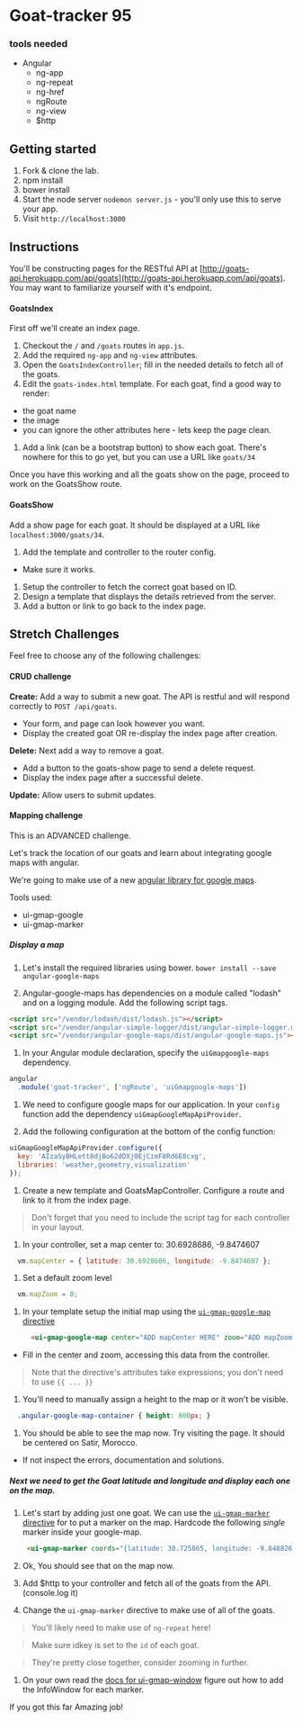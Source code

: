 # Goat-tracker 95

### tools needed

* Angular
  - ng-app
  - ng-repeat
  - ng-href
  - ngRoute
  - ng-view
  - $http

  
  
  
## Getting started
 
1. Fork & clone the lab.
1. npm install
1. bower install
1. Start the node server `nodemon server.js` - you'll only use this to serve your app.
1. Visit `http://localhost:3000`

## Instructions

You'll be constructing pages for the RESTful API at [http://goats-api.herokuapp.com/api/goats](http://goats-api.herokuapp.com/api/goats).  You may want to familiarize yourself with it's endpoint.


#### GoatsIndex

First off we'll create an index page.

1. Checkout the `/` and `/goats` routes in `app.js`.
1. Add the required `ng-app` and `ng-view` attributes.
1. Open the `GoatsIndexController`; fill in the needed details to fetch all of the goats.
1. Edit the `goats-index.html` template.  For each goat, find a good way to render:
  * the goat name
  * the image
  * you can ignore the other attributes here - lets keep the page clean.
1. Add a link (can be a bootstrap button) to show each goat.  There's nowhere for this to go yet, but you can use a URL like `goats/34`
  
Once you have this working and all the goats show on the page, proceed to work on the GoatsShow route.

#### GoatsShow

Add a show page for each goat.  It should be displayed at a URL like `localhost:3000/goats/34`.

1. Add the template and controller to the router config.
  * Make sure it works.
1. Setup the controller to fetch the correct goat based on ID.
1. Design a template that displays the details retrieved from the server.
1. Add a button or link to go back to the index page.  

## Stretch Challenges

Feel free to choose any of the following challenges:

#### CRUD challenge

**Create:** Add a way to submit a new goat.  The API is restful and will respond correctly to `POST /api/goats`.  

* Your form, and page can look however you want.  
* Display the created goat OR re-display the index page after creation.

**Delete:** Next add a way to remove a goat.

* Add a button to the goats-show page to send a delete request.
* Display the index page after a successful delete.

**Update:** Allow users to submit updates.


#### Mapping challenge

This is an ADVANCED challenge.

Let's track the location of our goats and learn about integrating google maps with angular.  


We're going to make use of a new [angular library for google maps](https://angular-ui.github.io/angular-google-maps/#!/).

Tools used:

* ui-gmap-google
* ui-gmap-marker

##### Display a map

1. Let's install the required libraries using bower.  `bower install --save angular-google-maps`

1. Angular-google-maps has dependencies on a module called "lodash" and on a logging module.  Add the following script tags.
  
  ```html
  <script src="/vendor/lodash/dist/lodash.js"></script>
  <script src="/vendor/angular-simple-logger/dist/angular-simple-logger.min.js"></script>
  <script src="/vendor/angular-google-maps/dist/angular-google-maps.js"></script>
  ```
  
1. In your Angular module declaration, specify the `uiGmapgoogle-maps` dependency.  

  ```js
  angular
    .module('goat-tracker', ['ngRoute', 'uiGmapgoogle-maps'])
  ```

1. We need to configure google maps for our application.  In your `config` function add the dependency `uiGmapGoogleMapApiProvider`.

1. Add the following configuration at the bottom of the config function:

  ```js
  uiGmapGoogleMapApiProvider.configure({
    key: 'AIzaSyBHLett8djBo62dDXj0EjCimF8Rd6E8cxg',
    libraries: 'weather,geometry,visualization'
  });
  ```
  
1. Create a new template and GoatsMapController.  Configure a route and link to it from the index page.

  > Don't forget that you need to include the script tag for each controller in your layout.

1. In your controller, set a map center to:  30.6928686, -9.8474607
  
  ```js
    vm.mapCenter = { latitude: 30.6928686, longitude: -9.8474607 };
  ```
1. Set a default zoom level

  ```js
    vm.mapZoom = 8;
  ```
  
1. In your template setup the initial map using the [`ui-gmap-google-map` directive](https://angular-ui.github.io/angular-google-maps/#!/api/google-map)

	```html
      <ui-gmap-google-map center="ADD mapCenter HERE" zoom="ADD mapZoom HERE">
	```
  * Fill in the center and zoom, accessing this data from the controller.

  > Note that the directive's attributes take expressions; you don't need to use `{{ ... }}`

1. You'll need to manually assign a height to the map or it won't be visible.

```css
  .angular-google-map-container { height: 800px; }
```

1. You should be able to see the map now.  Try visiting the page.  It should be centered on Satir, Morocco.
  * If not inspect the errors, documentation and solutions.

##### Next we need to get the Goat latitude and longitude and display each one on the map.  


1. Let's start by adding just one goat.  We can use the [`ui-gmap-marker` directive](https://angular-ui.github.io/angular-google-maps/#!/api/marker) for to put a marker on the map.  Hardcode the following *single* marker inside your google-map. 

	```html
	 <ui-gmap-marker coords="{latitude: 30.725865, longitude: -9.848826}" idkey="1">
	```

1. Ok, You should see that on the map now.

1. Add $http to your controller and fetch all of the goats from the API. (console.log it)

1. Change the `ui-gmap-marker` directive to make use of all of the goats.  

  > You'll likely need to make use of `ng-repeat` here!

  > Make sure idkey is set to the `id` of each goat.
  
  > They're pretty close together, consider zooming in further.
  
 
1. On your own read the [docs for ui-gmap-window](https://angular-ui.github.io/angular-google-maps/#!/api/window) figure out how to add the InfoWindow for each marker.


If you got this far Amazing job!